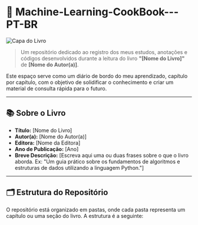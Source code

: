 # 📖 Machine-Learning-CookBook---PT-BR
![Capa do Livro](assets/capa-do-livro.jpg)
> Um repositório dedicado ao registro dos meus estudos, anotações e códigos desenvolvidos durante a leitura do livro **"[Nome do Livro]"** de **[Nome do Autor(a)]**.

Este espaço serve como um diário de bordo do meu aprendizado, capítulo por capítulo, com o objetivo de solidificar o conhecimento e criar um material de consulta rápida para o futuro.

---

## 📚 Sobre o Livro

* **Título:** [Nome do Livro]
* **Autor(a):** [Nome do Autor(a)]
* **Editora:** [Nome da Editora]
* **Ano de Publicação:** [Ano]
* **Breve Descrição:** [Escreva aqui uma ou duas frases sobre o que o livro aborda. Ex: "Um guia prático sobre os fundamentos de algoritmos e estruturas de dados utilizando a linguagem Python."]

---

## 🗂️ Estrutura do Repositório

O repositório está organizado em pastas, onde cada pasta representa um capítulo ou uma seção do livro. A estrutura é a seguinte:
